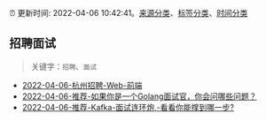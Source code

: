 :alarm_clock: 更新时间: 2022-04-06 10:42:41。[来源分类](../README.md)、[标签分类](../TAGS.md)、[时间分类](../TIMELINE.md)

## 招聘面试


> 关键字：`招聘`、`面试`



- [2022-04-06-杭州招聘-Web-前端](https://www.v2ex.com/t/845307) 
- [2022-04-06-推荐-如果你是一个Golang面试官，你会问哪些问题？](https://toutiao.io/k/yvw61mc) 
- [2022-04-06-推荐-Kafka-面试连环炮,-看看你能撑到哪一步?](https://toutiao.io/k/z30ehzv) 